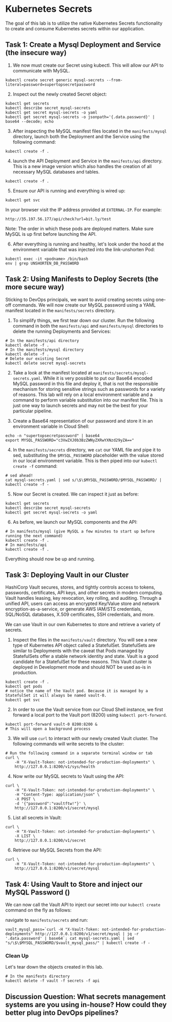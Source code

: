 # Kubernetes Secrets

The goal of this lab is to utilize the native Kubernetes Secrets functionality to create and consume Kubernetes secrets within our application.

## Task 1: Create a Mysql Deployment and Service (the insecure way)

1. We now must create our Secret using kubectl. This will allow our API to communicate with MySQL.
```
kubectl create secret generic mysql-secrets --from-literal=password=supertopsecretpassword
```

2. Inspect out the newly created Secret object:
```
kubectl get secrets
kubectl describe secret mysql-secrets
kubectl get secret mysql-secrets -o yaml
kubectl get secret mysql-secrets -o jsonpath='{.data.password}' | base64 --decode; echo
```
3. After inspecting the MySQL manifest files located in the `manifests/mysql` directory, launch both the Deployment and the Service using the following command:
```
kubectl create -f .
```

4. launch the API Deployment and Service in the `manifests/api` directory. This is a new image version which also handles the creation of all necessary MySQL databases and tables.
```
kubectl create -f .
```

5. Ensure our API is running and everything is wired up:
```
kubectl get svc
```
In your browser visit the IP address provided at `EXTERNAL-IP`. For example:
```
http://35.197.56.177/api/check?url=bit.ly/test
```
Note: The order in which these pods are deployed matters. Make sure MySQL is up first before launching the API.

6. After everything is running and healthy, let's look under the hood at the environment variable that was injected into the link-unshorten Pod:
```
kubectl exec -it <podname> /bin/bash
env | grep UNSHORTEN_DB_PASSWORD
```

## Task 2: Using Manifests to Deploy Secrets (the more secure way)
Sticking to DevOps principals, we want to avoid creating secrets using one-off commands. We will now create our MySQL password using a YAML manifest located in the `manifests/secrets` directory.

1. To simplify things, we first tear down our cluster. Run the following command in both the `manifests/api` and `manifests/mysql` directories to delete the running Deployments and Services:
```
# In the manifests/api directory
kubectl delete -f .
# In the manifests/mysql directory
kubectl delete -f .
# Delete our existing Secret
kubectl delete secret mysql-secrets
```

2. Take a look at the manifest located at `manifests/secrets/mysql-secrets.yaml`. While it is very possible to put our Base64 encoded MySQL password in this file and deploy it, that is not the responsible mechanism for storing sensitive strings such as passwords for a variety of reasons. This lab will rely on a local environment variable and a command to perform variable substitution into our manifest file. This is just one way to launch secrets and may not be the best for your particular pipeline.

3. Create a Base64 representation of our password and store it in an environment variable in Cloud Shell:
```
echo -n "supertopsecretpassword" | base64
export MYSQL_PASSWORD="c3VwZXJ0b3BzZWNyZXRwYXNzd29yZA=="
```

4. In the `manifests/secrets` directory, we `cat` our YAML file and pipe it to sed, substituting the `$MYSQL_PASSWORD` placeholder with the value stored in our local environment variable. This is then piped into our `kubectl create -f` command:
```
# sed ahead!
cat mysql-secrets.yaml | sed s/\$\$MYSQL_PASSWORD/$MYSQL_PASSWORD/ | kubectl create -f -
```

5. Now our Secret is created. We can inspect it just as before:
```
kubectl get secrets
kubectl describe secret mysql-secrets
kubectl get secret mysql-secrets -o yaml
```

6. As before, we launch our MySQL components and the API:
```
# In manifests/mysql (give MySQL a few minutes to start up before running the next command)
kubectl create -f .
# In manifests/api
kubectl create -f .
```

Everything should now be up and running.

## Task 3: Deploying Vault in our Cluster
HashiCorp Vault secures, stores, and tightly controls access to tokens, passwords, certificates, API keys, and other secrets in modern computing. Vault handles leasing, key revocation, key rolling, and auditing. Through a unified API, users can access an encrypted Key/Value store and network encryption-as-a-service, or generate AWS IAM/STS credentials, SQL/NoSQL databases, X.509 certificates, SSH credentials, and more.

We can use Vault in our own Kubernetes to store and retrieve a variety of secrets.

1. Inspect the files in the `manifests/vault` directory. You will see a new type of Kubernetes API object called a StatefulSet. StatefulSets are similar to Deployments with the caveat that Pods managed by StatefulSets offer a stable network identity and state. Vault is a good candidate for a StatefulSet for these reasons. This Vault cluster is deployed in Development mode and should NOT be used as-is in production.
```
kubectl create -f .
kubectl get pods
# notice the name of the Vault pod. Because it is managed by a StatefulSet it will always be named vault-0.
kubectl get svc
```

2. In order to use the Vault service from our Cloud Shell instance, we first forward a local port to the Vault port (8200) using `kubectl port-forward`.
```
kubectl port-forward vault-0 8200:8200 &
# This will open a background process
```

3. We will use `curl` to interact with our newly created Vault cluster. The following commands will write secrets to the cluster:
```
# Run the following command in a separate terminal window or tab
curl \
    -H "X-Vault-Token: not-intended-for-production-deployments" \
    http://127.0.0.1:8200/v1/sys/health
```

4. Now write our MySQL secrets to Vault using the API:
```
curl \
    -H "X-Vault-Token: not-intended-for-production-deployments" \
    -H "Content-Type: application/json" \
    -X POST \
    -d '{"password":"vaultftw!"}' \
    http://127.0.0.1:8200/v1/secret/mysql
```

5. List all secrets in Vault:
```
curl \
    -H "X-Vault-Token: not-intended-for-production-deployments" \
    -X LIST \
    http://127.0.0.1:8200/v1/secret
```

6. Retrieve our MySQL Secrets from the API:
```
curl \
    -H "X-Vault-Token: not-intended-for-production-deployments" \
    http://127.0.0.1:8200/v1/secret/mysql
```

## Task 4: Using Vault to Store and inject our MySQL Password ()

We can now call the Vault API to inject our secret into our `kubectl create` command on the fly as follows:

navigate to `manifests/secrets` and run:
```
vault_mysql_pass=`curl -H "X-Vault-Token: not-intended-for-production-deployments" http://127.0.0.1:8200/v1/secret/mysql | jq -r '.data.password' | base64`; cat mysql-secrets.yaml | sed "s/\$\$MYSQL_PASSWORD/$vault_mysql_pass/" | kubectl create -f -
```
### Clean Up
Let's tear down the objects created in this lab.
```
# In the manifests directory
kubectl delete -f vault -f secrets -f api
```

## Discussion Question: What secrets management systems are you using in-house? How could they better plug into DevOps pipelines?



